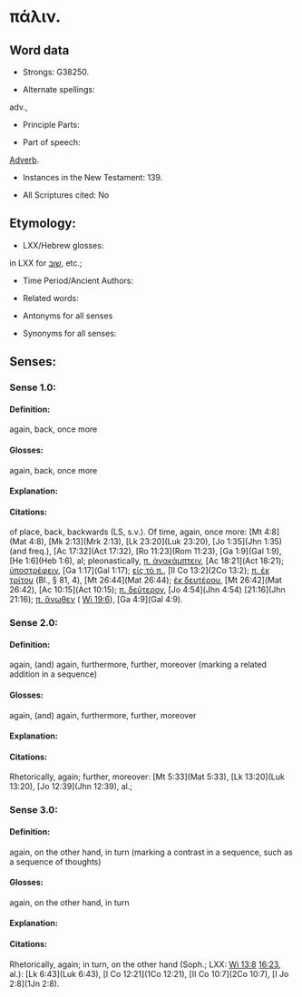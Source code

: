# πάλιν.

<!-- Status: S2=NeedsReview -->
<!-- Lexica used for edits: BDAG, FFM, LN, A-S -->

## Word data

* Strongs: G38250.

* Alternate spellings:

adv.,

* Principle Parts: 


* Part of speech: 

[Adverb](http://ugg.readthedocs.io/en/latest/adverb.html).

* Instances in the New Testament: 139.

* All Scriptures cited: No

## Etymology: 


* LXX/Hebrew glosses: 

in LXX for [שׁוּב](//en-uhl/H7725), etc.;

* Time Period/Ancient Authors: 


* Related words: 

* Antonyms for all senses

* Synonyms for all senses: 


## Senses: 


### Sense  1.0: 

#### Definition: 

again, back, once more

#### Glosses: 

again, back, once more

#### Explanation: 


#### Citations: 

of place, back, backwards (LS, s.v.). Of time, again, once more: [Mt 4:8](Mat 4:8), [Mk 2:13](Mrk 2:13), [Lk 23:20](Luk 23:20), [Jo 1:35](Jhn 1:35) (and freq.), [Ac 17:32](Act 17:32), [Ro 11:23](Rom 11:23), [Ga 1:9](Gal 1:9), [He 1:6](Heb 1:6), al; pleonastically, [π. ἀνακάμπτειν](), [Ac 18:21](Act 18:21); [ὑποστρέφειν](), [Ga 1:17](Gal 1:17); [εἰς τὸ π.](), [II Co 13:2](2Co 13:2); [π. ἐκ τρίτου]() (Bl., § 81, 4), [Mt 26:44](Mat 26:44); [ἐκ δευτέρου](), [Mt 26:42](Mat 26:42), [Ac 10:15](Act 10:15); [π. δεῦτερον](), [Jo 4:54](Jhn 4:54)  [21:16](Jhn 21:16); [π. ἄνωθεν]() ( [Wi 19:6](Wis.19.6)), [Ga 4:9](Gal 4:9).

### Sense  2.0: 

#### Definition: 

again, (and) again, furthermore, further, moreover (marking a related addition in a sequence) 

#### Glosses: 

again, (and) again, furthermore, further, moreover

#### Explanation: 


#### Citations: 

Rhetorically, again; further, moreover: [Mt 5:33](Mat 5:33), [Lk 13:20](Luk 13:20), [Jo 12:39](Jhn 12:39), al.;

### Sense  3.0: 

#### Definition: 

again, on the other hand, in turn (marking a contrast in a sequence, such as a sequence of thoughts)

#### Glosses: 

again, on the other hand, in turn

#### Explanation: 


#### Citations: 

Rhetorically, again; in turn, on the other hand (Soph.; LXX: [Wi 13:8](Wis.13.8) [16:23](Wis.16.23), al.): [Lk 6:43](Luk 6:43), [I Co 12:21](1Co 12:21), [II Co 10:7](2Co 10:7), [I Jo 2:8](1Jn 2:8).